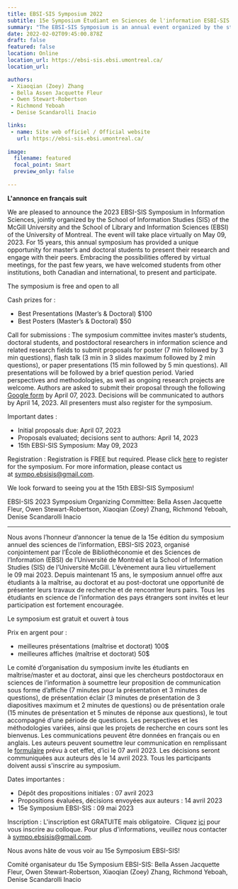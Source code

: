 ```yaml
---
title: EBSI-SIS Symposium 2022
subtitle: 15e Symposium Étudiant en Sciences de l'information ESBI-SIS / 15th EBSI-SIS Student Symposium in Information Studies 
summary: "The EBSI-SIS Symposium is an annual event organized by the student of the École de bibliothéconomie et des sciences de l'information (Université de Montréal) and the School of Information Studies (McGill University)"
date: 2022-02-02T09:45:00.878Z
draft: false
featured: false
location: Online
location_url: https://ebsi-sis.ebsi.umontreal.ca/
location_url: 

authors:
 - Xiaoqian (Zoey) Zhang
 - Bella Assen Jacquette Fleur
 - Owen Stewart-Robertson
 - Richmond Yeboah
 - Denise Scandarolli Inacio

links:
 - name: Site web officiel / Official website
   url: https://ebsi-sis.ebsi.umontreal.ca/
   
image:
  filename: featured
  focal_point: Smart
  preview_only: false
 
---
```

<b>L'annonce en français suit</b>

We are pleased to announce the 2023 EBSI-SIS Symposium in Information Sciences, jointly organized by the School of Information Studies (SIS) of the McGill University and the School of Library and Information Sciences (EBSI) of the University of Montreal. The event will take place virtually on May 09, 2023. For 15 years, this annual symposium has provided a unique opportunity for master’s and doctoral students to present their research and engage with their peers. Embracing the possibilities offered by virtual meetings, for the past few years, we have welcomed students from other institutions, both Canadian and international, to present and participate.

The symposium is free and open to all

Cash prizes for : 
* Best Presentations (Master’s & Doctoral) $100
* Best Posters (Master’s & Doctoral) $50

Call for submissions : The symposium committee invites master’s students, doctoral students, and postdoctoral researchers in information science and related research fields to submit proposals for poster (7 min followed by 3 min questions), flash talk (3 min in 3 slides maximum followed by 2 min questions), or paper presentations (15 min followed by 5 min questions). All presentations will be followed by a brief question period. Varied perspectives and methodologies, as well as ongoing research projects are welcome. Authors are asked to submit their proposal through the following [Google form](https://forms.gle/njiWHoyrd2QCgyA29) by April 07, 2023. Decisions will be communicated to authors by April 14, 2023. All presenters must also register for the symposium.

Important dates :

* Initial proposals due: April 07, 2023
* Proposals evaluated; decisions sent to authors: April 14, 2023
* 15th EBSI-SIS Symposium: May 09, 2023

Registration :
Registration is FREE but required. Please click [here](https://forms.gle/Qd1rc2SDmyzuinvZ6) to register for the symposium. For more information, please contact us at sympo.ebsisis@gmail.com.

We look forward to seeing you at the 15th EBSI-SIS Symposium!

EBSI-SIS 2023 Symposium Organizing Committee: Bella Assen Jacquette Fleur, Owen Stewart-Robertson, Xiaoqian (Zoey) Zhang, Richmond Yeboah, Denise Scandarolli Inacio

***

Nous avons l’honneur d’annoncer la tenue de la 15e édition du symposium annuel des sciences de l’information, EBSI-SIS 2023, organisé conjointement par l’École de Bibliothéconomie et des Sciences de l’Information (EBSI) de l’Université de Montréal et la School of Information Studies (SIS) de l’Université McGill. L’évènement aura lieu virtuellement le 09 mai 2023. Depuis maintenant 15 ans, le symposium annuel offre aux étudiants à la maîtrise, au doctorat et au post-doctorat une opportunité de présenter leurs travaux de recherche et de rencontrer leurs pairs. Tous les étudiants en science de l’information des pays étrangers sont invités et leur participation est fortement encouragée.

Le symposium est gratuit et ouvert à tous

Prix en argent pour : 
* meilleures présentations (maîtrise et doctorat) 100$
* meilleures affiches (maîtrise et doctorat) 50$

Le comité d’organisation du symposium invite les étudiants en maîtrise/master et au doctorat, ainsi que les chercheurs postdoctoraux en sciences de l’information à soumettre leur proposition de communication sous forme d’affiche (7 minutes pour la présentation et 3 minutes de questions), de présentation éclair (3 minutes de présentation de 3 diapositives maximum et 2 minutes de questions) ou de présentation orale (15 minutes de présentation et 5 minutes de réponse aux questions), le tout accompagné d’une période de questions. Les perspectives et les méthodologies variées, ainsi que les projets de recherche en cours sont les bienvenus. Les communications peuvent être données en français ou en anglais. Les auteurs peuvent soumettre leur communication en remplissant le [formulaire](https://forms.gle/njiWHoyrd2QCgyA29) prévu à cet effet, d’ici le 07 avril 2023. Les décisions seront communiquées aux auteurs dès le 14 avril 2023. Tous les participants doivent aussi s'inscrire au symposium.

Dates importantes :
* Dépôt des propositions initiales : 07 avril 2023
* Propositions évaluées, décisions envoyées aux auteurs : 14 avril 2023
* 15e Symposium EBSI-SIS : 09 mai 2023

Inscription :
L'inscription est GRATUITE mais obligatoire. 
Cliquez [ici](https://forms.gle/Qd1rc2SDmyzuinvZ6) pour vous inscrire au colloque. Pour plus d'informations, veuillez nous contacter à sympo.ebsisis@gmail.com. 

Nous avons hâte de vous voir au 15e Symposium EBSI-SIS!

Comité organisateur du 15e Symposium EBSI-SIS: Bella Assen Jacquette Fleur, Owen Stewart-Robertson, Xiaoqian (Zoey) Zhang, Richmond Yeboah, Denise Scandarolli Inacio
